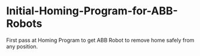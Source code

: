 # Initial-Homing-Program-for-ABB-Robots

First pass at Homing Program to get ABB Robot to remove home safely from any position. 
